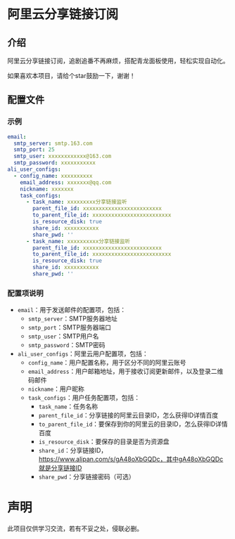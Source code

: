 # 阿里云分享链接订阅

## 介绍

阿里云分享链接订阅，追剧追番不再麻烦，搭配青龙面板使用，轻松实现自动化。

如果喜欢本项目，请给个star鼓励一下，谢谢！

## 配置文件

### 示例

```yaml
email:
  smtp_server: smtp.163.com
  smtp_port: 25
  smtp_user: xxxxxxxxxxxx@163.com
  smtp_password: xxxxxxxxxxx
ali_user_configs:
  - config_name: xxxxxxxxxx
    email_address: xxxxxxx@qq.com
    nickname: xxxxxxx
    task_configs:
      - task_name: xxxxxxxxx分享链接监听
        parent_file_id: xxxxxxxxxxxxxxxxxxxxxxxxx
        to_parent_file_id: xxxxxxxxxxxxxxxxxxxxxxxxx
        is_resource_disk: true
        share_id: xxxxxxxxxxx
        share_pwd: ''
      - task_name: xxxxxxxxxx分享链接监听
        parent_file_id: xxxxxxxxxxxxxxxxxxxxxxxxx
        to_parent_file_id: xxxxxxxxxxxxxxxxxxxxxxxxx
        is_resource_disk: true
        share_id: xxxxxxxxxxx
        share_pwd: ''
```

### 配置项说明

- `email`：用于发送邮件的配置项，包括：
  - `smtp_server`：SMTP服务器地址
  - `smtp_port`：SMTP服务器端口
  - `smtp_user`：SMTP用户名
  - `smtp_password`：SMTP密码
- `ali_user_configs`：阿里云用户配置项，包括：
  - `config_name`：用户配置名称，用于区分不同的阿里云账号
  - `email_address`：用户邮箱地址，用于接收订阅更新邮件，以及登录二维码邮件
  - `nickname`：用户昵称
  - `task_configs`：用户任务配置项，包括：
    - `task_name`：任务名称
    - `parent_file_id`：分享链接的阿里云目录ID，怎么获得ID详情百度
    - `to_parent_file_id`：要保存到你的阿里云的目录ID，怎么获得ID详情百度
    - `is_resource_disk`：要保存的目录是否为资源盘
    - `share_id`：分享链接ID，https://www.alipan.com/s/gA48oXbGQDc，其中gA48oXbGQDc就是分享链接ID
    - `share_pwd`：分享链接密码（可选）

# 声明

此项目仅供学习交流，若有不妥之处，侵联必删。